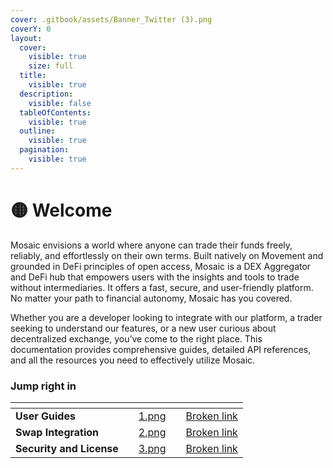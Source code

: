 ```yaml
---
cover: .gitbook/assets/Banner_Twitter (3).png
coverY: 0
layout:
  cover:
    visible: true
    size: full
  title:
    visible: true
  description:
    visible: false
  tableOfContents:
    visible: true
  outline:
    visible: true
  pagination:
    visible: true
---
```


# 🟡 Welcome

Mosaic envisions a world where anyone can trade their funds freely, reliably, and effortlessly on their own terms. Built natively on Movement and grounded in DeFi principles of open access, Mosaic is a DEX Aggregator and DeFi hub that empowers users with the insights and tools to trade without intermediaries. It offers a fast, secure, and user-friendly platform. No matter your path to financial autonomy, Mosaic has you covered.

Whether you are a developer looking to integrate with our platform, a trader seeking to understand our features, or a new user curious about decentralized exchange, you’ve come to the right place. This documentation provides comprehensive guides, detailed API references, and all the resources you need to effectively utilize Mosaic.

### Jump right in

<table data-view="cards"><thead><tr><th></th><th></th><th data-hidden data-card-cover data-type="files"></th><th data-hidden></th><th data-hidden data-card-target data-type="content-ref"></th></tr></thead><tbody><tr><td><strong>User Guides</strong></td><td></td><td><a href=".gitbook/assets/1.png">1.png</a></td><td></td><td><a href="broken-reference">Broken link</a></td></tr><tr><td><strong>Swap Integration</strong></td><td></td><td><a href=".gitbook/assets/2.png">2.png</a></td><td></td><td><a href="broken-reference">Broken link</a></td></tr><tr><td><strong>Security and License</strong></td><td></td><td><a href=".gitbook/assets/3.png">3.png</a></td><td></td><td><a href="broken-reference">Broken link</a></td></tr></tbody></table>
